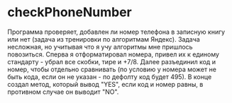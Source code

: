 # checkPhoneNumber
Программа проверяет, добавлен ли номер телефона в записную книгу или нет (задача из тренировки по алгоритмам Яндекс).
Задача несложная, но учитывая что я учу алгоритмы мне пришлось повозиться.
Сперва я отформатировал номера, привел их к единому стандарту - убрал все скобки, тире и +7/8.
Далее разъединил код и номер, чтобы отдельно сравнивать (по условию у номера может не быть кода, если он не указан - по дефолту код будет 495).
В конце создал метод, который вывод "YES", если код и номер равны, в противном случае он выводит "NO".

